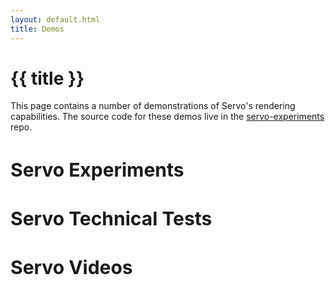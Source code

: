 ```yaml
---
layout: default.html
title: Demos
---
```

<style>

.experiments-container {
  font-size: 20px;
  margin-bottom: 40px;
}
.experiments-group {
  margin: auto;
  margin-top: 10px;
  width: 100%;
  clear: both;
}
.experiment-previews {
  text-align: left;
  clear: both;
}

.experiment-preview {
  display: inline-block;
  padding: 20px;
  margin: 20px;
  transition: opacity 0.5s ease-in-out, background-color 0.25s ease-in-out;
  text-align: center;
  box-shadow: 3px 3px 5px #7c7c7c;
  background-color: #dceff6;
  vertical-align: top;
}

.experiment-preview a {
  text-decoration: none;
  color: initial;
}
.experiment-preview h2 {
  font-weight: bold;
  margin-bottom: 15px;
}

.experiment-preview:hover {
  background-color: #a4e6ff;
}

.experiment-preview .experiment-desc {
  width: 256px;
  text-align: left;
}
</style>
<div class="inner-container wpt-score-page">
  <h1>{{ title }}</h1>
  <p class="subtitle">
    This page contains a number of demonstrations of Servo's rendering capabilities. The source code for these demos live in the <a href="https://github.com/servo/servo-experiments" target="_blank">servo-experiments</a> repo.
  </p>

  <main class="experiments-container">
      <section class="experiments-group" id="other-experiments">
          <h2 class="heading">Servo Experiments</h2>
          <div class="experiment-previews"></div>
      </section>
      <section class="experiments-group" id="technical-tests">
          <h2 class="heading">Servo Technical Tests</h2>
          <div class="experiment-previews"></div>
      </section>
      <section class="experiments-group" id="videos">
          <h2 class="heading">Servo Videos</h2>
          <div class="experiment-previews"></div>
      </section>
  </main>
</div>
<script type="text/javascript" src="{{ '/js/load-demos.js' | url }}"></script>